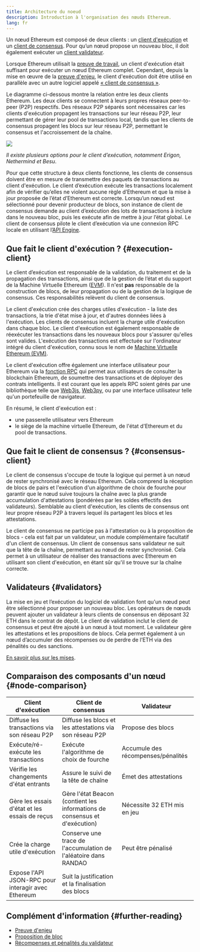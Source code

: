```yaml
---
title: Architecture du noeud
description: Introduction à l'organisation des nœuds Ethereum.
lang: fr
---
```


Un nœud Ethereum est composé de deux clients : un [client d'exécution](/developers/docs/nodes-and-clients/#execution-clients) et un [client de consensus](/developers/docs/nodes-and-clients/#consensus-clients). Pour qu’un nœud propose un nouveau bloc, il doit également exécuter un [client validateur](#validators).

Lorsque Ethereum utilisait la [preuve de travail](/developers/docs/consensus-mechanisms/pow/), un client d'exécution était suffisant pour exécuter un nœud Ethereum complet. Cependant, depuis la mise en œuvre de la [preuve d'enjeu](/developers/docs/consensus-mechanisms/pow/), le client d'exécution doit être utilisé en parallèle avec un autre logiciel appelé [« client de consensus »](/developers/docs/nodes-and-clients/#consensus-clients).

Le diagramme ci-dessous montre la relation entre les deux clients Ethereum. Les deux clients se connectent à leurs propres réseaux peer-to-peer (P2P) respectifs. Des réseaux P2P séparés sont nécessaires car les clients d'exécution propagent les transactions sur leur réseau P2P, leur permettant de gérer leur pool de transactions local, tandis que les clients de consensus propagent les blocs sur leur réseau P2P, permettant le consensus et l'accroissement de la chaîne.

![](node-architecture-text-background.png)

_Il existe plusieurs options pour le client d’exécution, notamment Erigon, Nethermind et Besu_.

Pour que cette structure à deux clients fonctionne, les clients de consensus doivent être en mesure de transmettre des paquets de transactions au client d'exécution. Le client d’exécution exécute les transactions localement afin de vérifier qu’elles ne violent aucune règle d’Ethereum et que la mise à jour proposée de l’état d’Ethereum est correcte. Lorsqu’un nœud est sélectionné pour devenir producteur de blocs, son instance de client de consensus demande au client d’exécution des lots de transactions à inclure dans le nouveau bloc, puis les exécute afin de mettre à jour l’état global. Le client de consensus pilote le client d’exécution via une connexion RPC locale en utilisant l’[API Engine](https://github.com/ethereum/execution-apis/blob/main/src/engine/common.md).

## Que fait le client d'exécution ? {#execution-client}

Le client d’exécution est responsable de la validation, du traitement et de la propagation des transactions, ainsi que de la gestion de l’état et du support de la Machine Virtuelle Ethereum ([EVM](/developers/docs/evm/)). Il n'est **pas** responsable de la construction de blocs, de leur propagation ou de la gestion de la logique de consensus. Ces responsabilités relèvent du client de consensus.

Le client d'exécution crée des charges utiles d'exécution - la liste des transactions, la trie d'état mise à jour, et d'autres données liées à l'exécution. Les clients de consensus incluent la charge utile d'exécution dans chaque bloc. Le client d'exécution est également responsable de réexécuter les transactions dans les nouveaux blocs pour s'assurer qu'elles sont valides. L'exécution des transactions est effectuée sur l'ordinateur intégré du client d'exécution, connu sous le nom de [Machine Virtuelle Ethereum (EVM)](/developers/docs/evm).

Le client d'exécution offre également une interface utilisateur pour Ethereum via la [fonction RPC](/developers/docs/apis/json-rpc) qui permet aux utilisateurs de consulter la blockchain Ethereum, de soumettre des transactions et de déployer des contrats intelligents. Il est courant que les appels RPC soient gérés par une bibliothèque telle que [Web3js](https://docs.web3js.org/), [Web3py](https://web3py.readthedocs.io/en/v5/), ou par une interface utilisateur telle qu'un portefeuille de navigateur.

En résumé, le client d'exécution est :

- une passerelle utilisateur vers Ethereum
- le siège de la machine virtuelle Ethereum, de l'état d'Ethereum et du pool de transactions.

## Que fait le client de consensus ? {#consensus-client}

Le client de consensus s'occupe de toute la logique qui permet à un nœud de rester synchronisé avec le réseau Ethereum. Cela comprend la réception de blocs de pairs et l'exécution d'un algorithme de choix de fourche pour garantir que le nœud suive toujours la chaîne avec la plus grande accumulation d'attestations (pondérées par les soldes effectifs des validateurs). Semblable au client d'exécution, les clients de consensus ont leur propre réseau P2P à travers lequel ils partagent les blocs et les attestations.

Le client de consensus ne participe pas à l'attestation ou à la proposition de blocs - cela est fait par un validateur, un module complémentaire facultatif d'un client de consensus. Un client de consensus sans validateur ne suit que la tête de la chaîne, permettant au nœud de rester synchronisé. Cela permet à un utilisateur de réaliser des transactions avec Ethereum en utilisant son client d'exécution, en étant sûr qu'il se trouve sur la chaîne correcte.

## Validateurs {#validators}

La mise en jeu et l’exécution du logiciel de validation font qu'un nœud peut être sélectionné pour proposer un nouveau bloc. Les opérateurs de nœuds peuvent ajouter un validateur à leurs clients de consensus en déposant 32 ETH dans le contrat de dépôt. Le client de validation inclut le client de consensus et peut être ajouté à un nœud à tout moment. Le validateur gère les attestations et les propositions de blocs. Cela permet également à un nœud d’accumuler des récompenses ou de perdre de l’ETH via des pénalités ou des sanctions.

[En savoir plus sur les mises](/staking/).

## Comparaison des composants d'un nœud {#node-comparison}

| Client d'exécution                                 | Client de consensus                                                        | Validateur                         |
| -------------------------------------------------- | -------------------------------------------------------------------------- | ---------------------------------- |
| Diffuse les transactions via son réseau P2P        | Diffuse les blocs et les attestations via son réseau P2P                   | Propose des blocs                  |
| Exécute/ré-exécute les transactions                | Exécute l'algorithme de choix de fourche                                   | Accumule des récompenses/pénalités |
| Vérifie les changements d'état entrants            | Assure le suivi de la tête de chaîne                                       | Émet des attestations              |
| Gère les essais d'état et les essais de reçus      | Gère l'état Beacon (contient les informations de consensus et d'exécution) | Nécessite 32 ETH mis en jeu        |
| Crée la charge utile d'exécution                   | Conserve une trace de l'accumulation de l'aléatoire dans RANDAO            | Peut être pénalisé                 |
| Expose l'API JSON-RPC pour interagir avec Ethereum | Suit la justification et la finalisation des blocs                         |                                    |

## Complément d'information {#further-reading}

- [Preuve d'enjeu](/developers/docs/consensus-mechanisms/pos)
- [Proposition de bloc](/developers/docs/consensus-mechanisms/pos/block-proposal)
- [Récompenses et pénalités du validateur](/developers/docs/consensus-mechanisms/pos/rewards-and-penalties)
